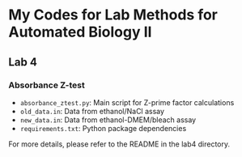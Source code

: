 # My Codes for Lab Methods for Automated Biology II

## Lab 4

### Absorbance Z-test

- `absorbance_ztest.py`: Main script for Z-prime factor calculations
- `old_data.in`: Data from ethanol/NaCl assay
- `new_data.in`: Data from ethanol-DMEM/bleach assay
- `requirements.txt`: Python package dependencies

For more details, please refer to the README in the lab4 directory.
